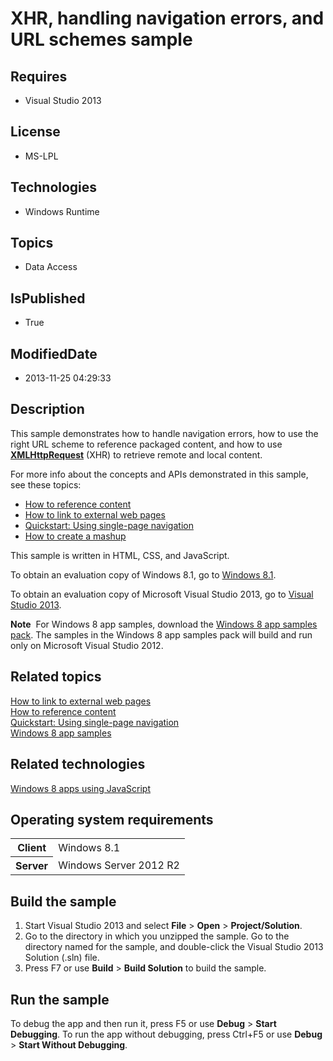 # XHR, handling navigation errors, and URL schemes sample
## Requires
* Visual Studio 2013
## License
* MS-LPL
## Technologies
* Windows Runtime
## Topics
* Data Access
## IsPublished
* True
## ModifiedDate
* 2013-11-25 04:29:33
## Description

<div id="mainSection">
<p>This sample demonstrates how to handle navigation errors, how to use the right URL scheme to reference packaged content, and how to use
<a href="http://msdn.microsoft.com/library/windows/apps/hh453379"><b>XMLHttpRequest</b></a> (XHR) to retrieve remote and local content.
</p>
<p>For more info about the concepts and APIs demonstrated in this sample, see these topics:
</p>
<p></p>
<ul>
<li><a href="http://msdn.microsoft.com/library/windows/apps/hh781215">How to reference content</a>
</li><li><a href="http://msdn.microsoft.com/library/windows/apps/hh780594">How to link to external web pages</a>
</li><li><a href="http://msdn.microsoft.com/library/windows/apps/hh452768">Quickstart: Using single-page navigation</a>
</li><li><a href="http://msdn.microsoft.com/library/windows/apps/hh452745">How to create a mashup</a>
</li></ul>
<p></p>
<p>This sample is written in HTML, CSS, and JavaScript.</p>
<p>To obtain an evaluation copy of Windows&nbsp;8.1, go to <a href="http://go.microsoft.com/fwlink/p/?linkid=301696">
Windows&nbsp;8.1</a>.</p>
<p>To obtain an evaluation copy of Microsoft Visual Studio&nbsp;2013, go to <a href="http://go.microsoft.com/fwlink/p/?linkid=301697">
Visual Studio&nbsp;2013</a>.</p>
<p></p>
<p class="note"><b>Note</b>&nbsp;&nbsp;For Windows&nbsp;8 app samples, download the <a href="http://go.microsoft.com/fwlink/p/?LinkId=301698">
Windows&nbsp;8 app samples pack</a>. The samples in the Windows&nbsp;8 app samples pack will build and run only on Microsoft Visual Studio&nbsp;2012.</p>
<p></p>
<h2><a id="related_topics"></a>Related topics</h2>
<dl><dt><a href="http://msdn.microsoft.com/library/windows/apps/hh780594">How to link to external web pages</a>
</dt><dt><a href="http://msdn.microsoft.com/library/windows/apps/hh781215">How to reference content</a>
</dt><dt><a href="http://msdn.microsoft.com/library/windows/apps/hh452768">Quickstart: Using single-page navigation</a>
</dt><dt><a href="http://go.microsoft.com/fwlink/p/?LinkID=227694">Windows 8 app samples</a>
</dt></dl>
<h2>Related technologies</h2>
<a href="http://msdn.microsoft.com/library/windows/apps/br211385">Windows 8 apps using JavaScript</a>
<h2>Operating system requirements</h2>
<table>
<tbody>
<tr>
<th>Client</th>
<td><dt>Windows&nbsp;8.1 </dt></td>
</tr>
<tr>
<th>Server</th>
<td><dt>Windows Server&nbsp;2012&nbsp;R2 </dt></td>
</tr>
</tbody>
</table>
<h2>Build the sample</h2>
<p></p>
<ol>
<li>Start Visual Studio&nbsp;2013 and select <b>File</b> &gt; <b>Open</b> &gt; <b>Project/Solution</b>.
</li><li>Go to the directory in which you unzipped the sample. Go to the directory named for the sample, and double-click the Visual Studio&nbsp;2013 Solution (.sln) file.
</li><li>Press F7 or use <b>Build</b> &gt; <b>Build Solution</b> to build the sample. </li></ol>
<p></p>
<h2>Run the sample</h2>
<p>To debug the app and then run it, press F5 or use <b>Debug</b> &gt; <b>Start Debugging</b>. To run the app without debugging, press Ctrl&#43;F5 or use
<b>Debug</b> &gt; <b>Start Without Debugging</b>.</p>
</div>

